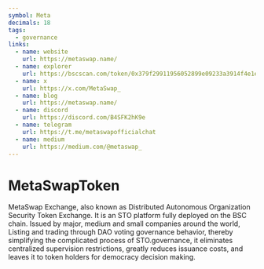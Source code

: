 ```yaml
---
symbol: Meta
decimals: 18
tags:
  - governance
links:
  - name: website
    url: https://metaswap.name/
  - name: explorer
    url: https://bscscan.com/token/0x379f29911956052899e09233a3914f4e1eca075c
  - name: x
    url: https://x.com/MetaSwap_
  - name: blog
    url: https://metaswap.name/
  - name: discord
    url: https://discord.com/B4SFK2hK9e
  - name: telegram
    url: https://t.me/metaswapofficialchat
  - name: medium
    url: https://medium.com/@metaswap_
---
```


# MetaSwapToken

MetaSwap Exchange, also known as Distributed Autonomous Organization Security Token Exchange. It is an STO platform fully deployed on the BSC chain. Issued by major, medium and small companies around the world, Listing and trading through DAO voting governance behavior, thereby simplifying the complicated process of STO.governance, it eliminates centralized supervision restrictions, greatly reduces issuance costs, and leaves it to token holders for democracy decision making.
